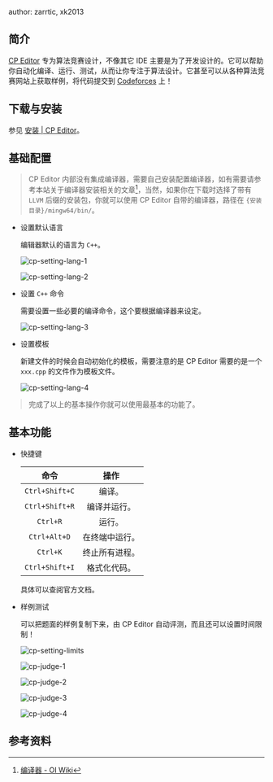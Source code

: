 author: zarrtic, xk2013

## 简介

[CP Editor](https://github.com/cpeditor/cpeditor) 专为算法竞赛设计，不像其它 IDE 主要是为了开发设计的。它可以帮助你自动化编译、运行、测试，从而让你专注于算法设计。它甚至可以从各种算法竞赛网站上获取样例，将代码提交到 [Codeforces](https://codeforces.com/) 上！

## 下载与安装

参见 [安装 | CP Editor](https://cpeditor.org/zh/docs/installation/)。

## 基础配置

> CP Editor 内部没有集成编译器，需要自己安装配置编译器，如有需要请参考本站关于编译器安装相关的文章[^compiler]，当然，如果你在下载时选择了带有 `LLVM` 后缀的安装包，你就可以使用 CP Editor 自带的编译器，路径在 `{安装目录}/mingw64/bin/`。

-   设置默认语言

    编辑器默认的语言为 `C++`。

    ![cp-setting-lang-1](images/cp-setting-lang-1.png)

    ![cp-setting-lang-2](images/cp-setting-lang-2.png)

-   设置 `C++` 命令

    需要设置一些必要的编译命令，这个要根据编译器来设定。

    ![cp-setting-lang-3](images/cp-setting-lang-3.png)

-   设置模板

    新建文件的时候会自动初始化的模板，需要注意的是 CP Editor 需要的是一个 `xxx.cpp` 的文件作为模板文件。

    ![cp-setting-lang-4](images/cp-setting-lang-4.png)

> 完成了以上的基本操作你就可以使用最基本的功能了。

## 基本功能

-   快捷键
    
    |       命令       |    操作   |
    | :------------: | :-----: |
    | `Ctrl+Shift+C` |   编译。   |
    | `Ctrl+Shift+R` |  编译并运行。 |
    |    `Ctrl+R`    |   运行。   |
    |  `Ctrl+Alt+D`  | 在终端中运行。 |
    |    `Ctrl+K`    | 终止所有进程。 |
    | `Ctrl+Shift+I` |  格式化代码。 |
    
    具体可以查阅官方文档。

-   样例测试
    
    可以把题面的样例复制下来，由 CP Editor 自动评测，而且还可以设置时间限制！

    ![cp-setting-limits](images/cp-setting-limits.png)
    
    ![cp-judge-1](images/cp-judge-1.png)
    
    ![cp-judge-2](images/cp-judge-2.png)
    
    ![cp-judge-3](images/cp-judge-3.png)
    
    ![cp-judge-4](images/cp-judge-4.png)

## 参考资料

[^compiler]: [编译器 - OI Wiki](../compiler.md)
